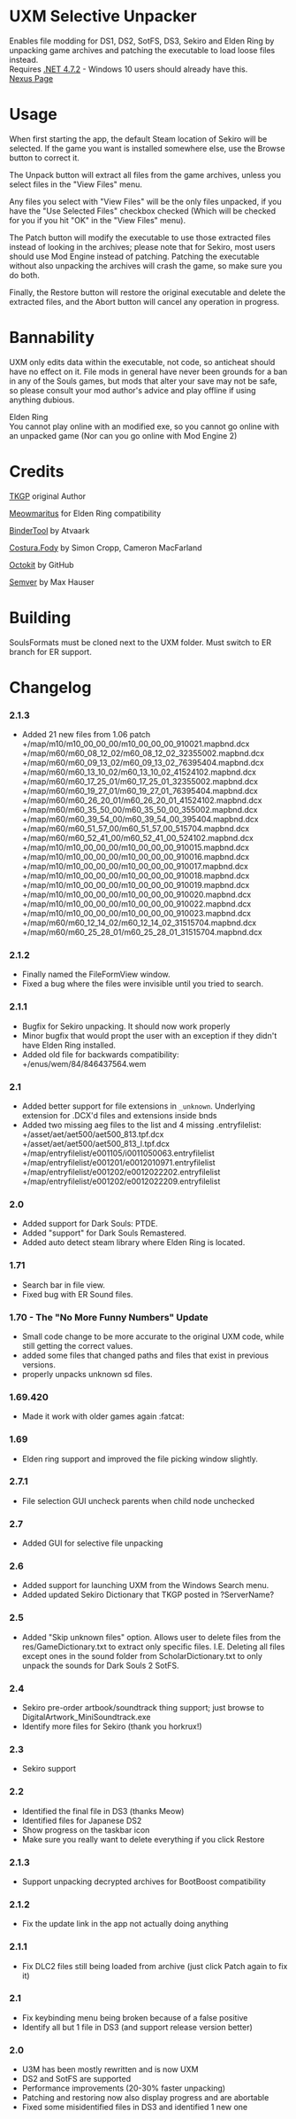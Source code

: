 # UXM Selective Unpacker  
Enables file modding for DS1, DS2, SotFS, DS3, Sekiro and Elden Ring by unpacking game archives and patching the executable to load loose files instead.    
Requires [.NET 4.7.2](https://www.microsoft.com/net/download/thank-you/net472) - Windows 10 users should already have this.    
[Nexus Page](https://www.nexusmods.com/eldenring/mods/1651)    

# Usage  
When first starting the app, the default Steam location of Sekiro will be selected. If the game you want is installed somewhere else, use the Browse button to correct it.  

The Unpack button will extract all files from the game archives, unless you select files in the "View Files" menu.  

Any files you select with "View Files" will be the only files unpacked, if you have the "Use Selected Files" checkbox checked (Which will be checked for you if you hit "OK" in the "View Files" menu).  

The Patch button will modify the executable to use those extracted files instead of looking in the archives; please note that for Sekiro, most users should use Mod Engine instead of patching. Patching the executable without also unpacking the archives will crash the game, so make sure you do both.  

Finally, the Restore button will restore the original executable and delete the extracted files, and the Abort button will cancel any operation in progress.  

# Bannability
UXM only edits data within the executable, not code, so anticheat should have no effect on it. File mods in general have never been grounds for a ban in any of the Souls games, but mods that alter your save may not be safe, so please consult your mod author's advice and play offline if using anything dubious.  

Elden Ring  
You cannot play online with an modified exe, so you cannot go online with an unpacked game (Nor can you go online with Mod Engine 2)  

# Credits  
[TKGP](https://github.com/JKAnderson) original Author  

[Meowmaritus](https://github.com/Meowmaritus) for Elden Ring compatibility  

[BinderTool](https://github.com/Atvaark/BinderTool) by Atvaark  

[Costura.Fody](https://github.com/Fody/Costura) by Simon Cropp, Cameron MacFarland  

[Octokit](https://github.com/octokit/octokit.net) by GitHub  

[Semver](https://github.com/maxhauser/semver) by Max Hauser  

# Building

SoulsFormats must be cloned next to the UXM folder. Must switch to ER branch for ER support.

# Changelog  
### 2.1.3  
* Added 21 new files from 1.06 patch 
	+/map/m10/m10_00_00_00/m10_00_00_00_910021.mapbnd.dcx  
	+/map/m60/m60_08_12_02/m60_08_12_02_32355002.mapbnd.dcx  
	+/map/m60/m60_09_13_02/m60_09_13_02_76395404.mapbnd.dcx  
	+/map/m60/m60_13_10_02/m60_13_10_02_41524102.mapbnd.dcx  
	+/map/m60/m60_17_25_01/m60_17_25_01_32355002.mapbnd.dcx  
	+/map/m60/m60_19_27_01/m60_19_27_01_76395404.mapbnd.dcx  
	+/map/m60/m60_26_20_01/m60_26_20_01_41524102.mapbnd.dcx  
	+/map/m60/m60_35_50_00/m60_35_50_00_355002.mapbnd.dcx  
	+/map/m60/m60_39_54_00/m60_39_54_00_395404.mapbnd.dcx  
	+/map/m60/m60_51_57_00/m60_51_57_00_515704.mapbnd.dcx  
	+/map/m60/m60_52_41_00/m60_52_41_00_524102.mapbnd.dcx  
	+/map/m10/m10_00_00_00/m10_00_00_00_910015.mapbnd.dcx  
	+/map/m10/m10_00_00_00/m10_00_00_00_910016.mapbnd.dcx  
	+/map/m10/m10_00_00_00/m10_00_00_00_910017.mapbnd.dcx  
	+/map/m10/m10_00_00_00/m10_00_00_00_910018.mapbnd.dcx  
	+/map/m10/m10_00_00_00/m10_00_00_00_910019.mapbnd.dcx  
	+/map/m10/m10_00_00_00/m10_00_00_00_910020.mapbnd.dcx  
	+/map/m10/m10_00_00_00/m10_00_00_00_910022.mapbnd.dcx  
	+/map/m10/m10_00_00_00/m10_00_00_00_910023.mapbnd.dcx  
	+/map/m60/m60_12_14_02/m60_12_14_02_31515704.mapbnd.dcx  
	+/map/m60/m60_25_28_01/m60_25_28_01_31515704.mapbnd.dcx  

### 2.1.2
* Finally named the FileFormView window.  
* Fixed a bug where the files were invisible until you tried to search.  


### 2.1.1
* Bugfix for Sekiro unpacking. It should now work properly  
* Minor bugfix that would propt the user with an exception if they didn't have Elden Ring installed.  
* Added old file for backwards compatibility:  
	+/enus/wem/84/846437564.wem  

### 2.1
* Added better support for file extensions in `_unknown`. Underlying extension for .DCX'd files and extensions inside bnds    
* Added two missing aeg files to the list and 4 missing .entryfilelist:  
	+/asset/aet/aet500/aet500_813.tpf.dcx  
	+/asset/aet/aet500/aet500_813_l.tpf.dcx  
	+/map/entryfilelist/e001105/i0011050063.entryfilelist  
	+/map/entryfilelist/e001201/e0012010971.entryfilelist  
	+/map/entryfilelist/e001202/e0012022202.entryfilelist  
	+/map/entryfilelist/e001202/e0012022209.entryfilelist  

### 2.0  
* Added support for Dark Souls: PTDE.  
* Added "support" for Dark Souls Remastered.  
* Added auto detect steam library where Elden Ring is located.  

### 1.71
* Search bar in file view.  
* Fixed bug with ER Sound files.  

### 1.70 - The "No More Funny Numbers" Update  
* Small code change to be more accurate to the original UXM code, while still getting the correct values.  
* added some files that changed paths and files that exist in previous versions. 
* properly unpacks unknown sd files.  

### 1.69.420
* Made it work with older games again :fatcat:  

### 1.69
* Elden ring support and improved the file picking window slightly.  

### 2.7.1
* File selection GUI uncheck parents when child node unchecked  

### 2.7
* Added GUI for selective file unpacking  

### 2.6
* Added support for launching UXM from the Windows Search menu.  
* Added updated Sekiro Dictionary that TKGP posted in ?ServerName?  

### 2.5
* Added "Skip unknown files" option. Allows user to delete files from the res/GameDictionary.txt to extract only specific files. I.E. Deleting all files except ones in the sound folder from ScholarDictionary.txt to only unpack the sounds for Dark Souls 2 SotFS.  

### 2.4
* Sekiro pre-order artbook/soundtrack thing support; just browse to DigitalArtwork_MiniSoundtrack.exe
* Identify more files for Sekiro (thank you horkrux!)

### 2.3
* Sekiro support

### 2.2
* Identified the final file in DS3 (thanks Meow)
* Identified files for Japanese DS2
* Show progress on the taskbar icon
* Make sure you really want to delete everything if you click Restore

### 2.1.3
* Support unpacking decrypted archives for BootBoost compatibility

### 2.1.2
* Fix the update link in the app not actually doing anything

### 2.1.1
* Fix DLC2 files still being loaded from archive (just click Patch again to fix it)

### 2.1
* Fix keybinding menu being broken because of a false positive
* Identify all but 1 file in DS3 (and support release version better)

### 2.0
* U3M has been mostly rewritten and is now UXM
* DS2 and SotFS are supported
* Performance improvements (20-30% faster unpacking)
* Patching and restoring now also display progress and are abortable
* Fixed some misidentified files in DS3 and identified 1 new one

